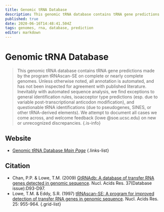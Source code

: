 ```yaml
---
title: Genomic tRNA Database
description: This genomic tRNA database contains tRNA gene predictions made by the program tRNAscan-SE on complete or nearly complete genomes.
published: true
date: 2020-06-16T14:48:41.504Z
tags: genomes, rna, database, prediction
editor: markdown
---
```


# Genomic tRNA Database

> This genomic tRNA database contains tRNA gene predictions made by the program tRNAscan-SE on complete or nearly complete genomes. Unless otherwise noted, all annotation is automated, and has not been inspected for agreement with published literature. 
&NewLine;
Inevitably with automated sequence analysis, we find exceptions to general identification rules, isoacceptor type predictions (esp. due to variable post-transcriptional anticodon modification), and questionable tRNA identifications (due to pseudogenes, SINES, or other tRNA-derived elements). We attempt to document all cases we come across, and welcome feedback (lowe @soe.ucsc.edu) on new or unrecognized discrepancies.
{.is-info}

 

## Website 

- [Genomic tRNA Database *Main Page*](http://lowelab.ucsc.edu/GtRNAdb/)
 {.links-list}

## Citation

- Chan, P.P. & Lowe, T.M. (2009) [GtRNAdb: A database of transfer RNA genes detected in genomic sequence](https://academic.oup.com/nar/article/37/suppl_1/D93/1010599?searchresult=1). Nucl. Acids Res. 37(Database issue):D93-D97. 
- Lowe, T.M. & Eddy, S.R. (1997) [tRNAscan-SE: A program for improved detection of transfer RNA genes in genomic sequence](http://www.ncbi.nlm.nih.gov/pubmed/9023104?dopt=Abstract). Nucl. Acids Res. 25: 955-964. 
{.grid-list}

 